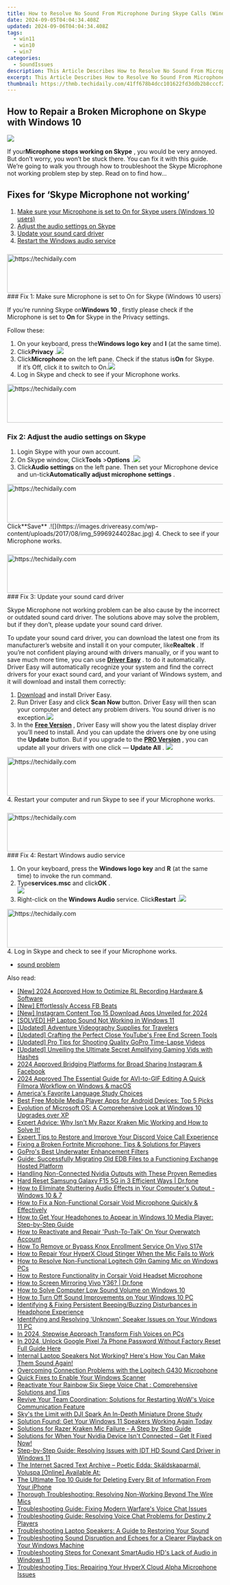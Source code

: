 ```yaml
---
title: How to Resolve No Sound From Microphone During Skype Calls (Windows 11)
date: 2024-09-05T04:04:34.408Z
updated: 2024-09-06T04:04:34.408Z
tags:
  - win11
  - win10
  - win7
categories:
  - SoundIssues
description: This Article Describes How to Resolve No Sound From Microphone During Skype Calls (Windows 11)
excerpt: This Article Describes How to Resolve No Sound From Microphone During Skype Calls (Windows 11)
thumbnail: https://thmb.techidaily.com/41ff678b4dcc101622fd3ddb2b8cccf21c75e6fdbac012d53d8a0b29b1503958.jpg
---
```


## How to Repair a Broken Microphone on Skype with Windows 10

![](https://images.drivereasy.com/wp-content/uploads/2018/03/img_5ab602132d542.jpg)

 If your**Microphone stops working on Skype** , you would be very annoyed. But don’t worry, you won’t be stuck there. You can fix it with this guide. We’re going to walk you through how to troubleshoot the Skype Microphone not working problem step by step. Read on to find how…

## Fixes for ‘Skype Microphone not working’

1. [Make sure your Microphone is set to On for Skype users (Windows 10 users)](https://www.drivereasy.com/knowledge/fix-skype-microphone-not-working-on-windows-solved/#M1)
2. [Adjust the audio settings on Skype](https://tools.techidaily.com/drivereasy/download/)
3. [Update your sound card driver](https://tools.techidaily.com/drivereasy/download/)
4. [Restart the Windows audio service](https://tools.techidaily.com/drivereasy/download/)

###

<!-- affiliate ads begin -->
<a href="https://appsumo.8odi.net/c/5597632/2105860/7443" target="_top" id="2105860">
  <img src="//a.impactradius-go.com/display-ad/7443-2105860" border="0" alt="https://techidaily.com" width="728" height="90"/>
</a>
<img height="0" width="0" src="https://appsumo.8odi.net/i/5597632/2105860/7443" style="position:absolute;visibility:hidden;" border="0" />
<!-- affiliate ads end -->
### Fix 1: Make sure Microphone is set to On for Skype (Windows 10 users)

 If you’re running Skype on**Windows 10** , firstly please check if the Microphone is set to **On**  for Skype in the Privacy settings.

Follow these:

1. On your keyboard, press the**Windows logo key**  and **I** (at the same time).
2. Click**Privacy** .![](https://images.drivereasy.com/wp-content/uploads/2017/08/img_59968e2b7da45.png)
3. Click**Microphone** on the left pane. Check if the status is**On**  for Skype.  
 If it’s Off, click it to switch to On.![](https://images.drivereasy.com/wp-content/uploads/2017/08/img_59968e77b3c45.png)
4. Log in Skype and check to see if your Microphone works.
<!-- affiliate ads begin -->
<a href="https://appsumo.8odi.net/c/5597632/2043639/7443" target="_top" id="2043639">
  <img src="//a.impactradius-go.com/display-ad/7443-2043639" border="0" alt="https://techidaily.com" width="728" height="90"/>
</a>
<img height="0" width="0" src="https://appsumo.8odi.net/i/5597632/2043639/7443" style="position:absolute;visibility:hidden;" border="0" />
<!-- affiliate ads end -->

###

### Fix 2: Adjust the audio settings on Skype

1. Login Skype with your own account.
2. On Skype window, Click**Tools** \>**Options** .![](https://images.drivereasy.com/wp-content/uploads/2017/08/img_599a3fd935df2.png)
3. Click**Audio settings** on the left pane. Then set your Microphone device and un-tick**Automatically adjust microphone settings** .  
<!-- affiliate ads begin -->
<a href="https://laganoo.pxf.io/c/5597632/1528703/16446" target="_top" id="1528703">
  <img src="//a.impactradius-go.com/display-ad/16446-1528703" border="0" alt="https://techidaily.com" width="728" height="90"/>
</a>
<img height="0" width="0" src="https://laganoo.pxf.io/i/5597632/1528703/16446" style="position:absolute;visibility:hidden;" border="0" />
<!-- affiliate ads end -->
 Click**Save** .![](https://images.drivereasy.com/wp-content/uploads/2017/08/img_59969244028ac.jpg)
4. Check to see if your Microphone works.

###

<!-- affiliate ads begin -->
<a href="https://aligracehair.sjv.io/c/5597632/2135419/19272" target="_top" id="2135419">
  <img src="//a.impactradius-go.com/display-ad/19272-2135419" border="0" alt="https://techidaily.com" width="728" height="90"/>
</a>
<img height="0" width="0" src="https://aligracehair.sjv.io/i/5597632/2135419/19272" style="position:absolute;visibility:hidden;" border="0" />
<!-- affiliate ads end -->
### Fix 3: Update your sound card driver

 Skype Microphone not working problem can be also cause by the incorrect or outdated sound card driver. The solutions above may solve the problem, but if they don’t, please update your sound card driver.

 To update your sound card driver, you can download the latest one from its manufacturer’s website and install it on your computer, like**Realtek** . If you’re not confident playing around with drivers manually,  or if you want to save much more time, you can use **[Driver Easy](https://tools.techidaily.com/drivereasy/download/)**  . to do it automatically. Driver Easy will automatically recognize your system and find the correct drivers for your exact sound card, and your variant of Windows system, and it will download and install them correctly:

1. [Download](https://tools.techidaily.com/drivereasy/download/)  and install Driver Easy.
2. Run Driver Easy and click **Scan Now** button. Driver Easy will then scan your computer and detect any problem drivers. You sound driver is no exception.![](https://images.drivereasy.com/wp-content/uploads/2017/08/img_5992731451721.jpg)
3. In the **[Free Version](https://tools.techidaily.com/drivereasy/download/)**  , Driver Easy will show you the latest display driver you’ll need to install. And you can update the drivers one by one using the   **Update** button.  But if you upgrade to the **[PRO Version](https://tools.techidaily.com/drivereasy/download/)** , you can update all your drivers with one click — **Update All** . ![](https://images.drivereasy.com/wp-content/uploads/2017/08/img_5992c06e8e725.jpg)
<!-- affiliate ads begin -->
<a href="https://electronicx.pxf.io/c/5597632/1166360/14483" target="_top" id="1166360">
  <img src="//a.impactradius-go.com/display-ad/14483-1166360" border="0" alt="https://techidaily.com" width="728" height="90"/>
</a>
<img height="0" width="0" src="https://electronicx.pxf.io/i/5597632/1166360/14483" style="position:absolute;visibility:hidden;" border="0" />
<!-- affiliate ads end -->
4. Restart your computer and run Skype to see if your Microphone works.

###

<!-- affiliate ads begin -->
<a href="https://aligracehair.sjv.io/c/5597632/1972670/19272" target="_top" id="1972670">
  <img src="//a.impactradius-go.com/display-ad/19272-1972670" border="0" alt="https://techidaily.com" width="728" height="90"/>
</a>
<img height="0" width="0" src="https://aligracehair.sjv.io/i/5597632/1972670/19272" style="position:absolute;visibility:hidden;" border="0" />
<!-- affiliate ads end -->
### Fix 4: Restart Windows audio service

1. On your keyboard, press the **Windows logo** **key** and **R** (at the same time) to invoke the run command.
2. Type**services.msc** and click**OK** .  
![](https://images.drivereasy.com/wp-content/uploads/2017/08/img_5996978261d98.png)
3. Right-click on the **Windows Audio** service. Click**Restart** .![](https://images.drivereasy.com/wp-content/uploads/2017/08/img_5996976eeec58.jpg)
<!-- affiliate ads begin -->
<a href="https://versadesk.pxf.io/c/5597632/1828647/21290" target="_top" id="1828647">
  <img src="//a.impactradius-go.com/display-ad/21290-1828647" border="0" alt="https://techidaily.com" width="728" height="90"/>
</a>
<img height="0" width="0" src="https://versadesk.pxf.io/i/5597632/1828647/21290" style="position:absolute;visibility:hidden;" border="0" />
<!-- affiliate ads end -->
4. Log in Skype and check to see if your Microphone works.

* [sound problem](https://tools.techidaily.com/drivereasy/download/)

<ins class="adsbygoogle"
     style="display:block"
     data-ad-format="autorelaxed"
     data-ad-client="ca-pub-7571918770474297"
     data-ad-slot="1223367746"></ins>



<ins class="adsbygoogle"
     style="display:block"
     data-ad-client="ca-pub-7571918770474297"
     data-ad-slot="8358498916"
     data-ad-format="auto"
     data-full-width-responsive="true"></ins>

<span class="atpl-alsoreadstyle">Also read:</span>
<div><ul>
<li><a href="https://video-screen-grab.techidaily.com/new-2024-approved-how-to-optimize-rl-recording-hardware-and-software/"><u>[New] 2024 Approved  How to Optimize RL Recording Hardware & Software</u></a></li>
<li><a href="https://facebook-clips.techidaily.com/new-effortlessly-access-fb-beats/"><u>[New] Effortlessly Access FB Beats</u></a></li>
<li><a href="https://instagram-video-recordings.techidaily.com/new-instagram-content-top-15-download-apps-unveiled-for-2024/"><u>[New] Instagram Content  Top 15 Download Apps Unveiled for 2024</u></a></li>
<li><a href="https://sound-issues.techidaily.com/solved-hp-laptop-sound-not-working-in-windows-11/"><u>[SOLVED] HP Laptop Sound Not Working in Windows 11</u></a></li>
<li><a href="https://extra-information.techidaily.com/updated-adventure-videography-supplies-for-travelers/"><u>[Updated] Adventure Videography Supplies for Travelers</u></a></li>
<li><a href="https://youtube-data.techidaily.com/ed-crafting-the-perfect-close-youtubes-free-end-screen-tools/"><u>[Updated] Crafting the Perfect Close  YouTube's Free End Screen Tools</u></a></li>
<li><a href="https://extra-support.techidaily.com/updated-pro-tips-for-shooting-quality-gopro-time-lapse-videos/"><u>[Updated] Pro Tips for Shooting Quality GoPro Time-Lapse Videos</u></a></li>
<li><a href="https://facebook-video-share.techidaily.com/updated-unveiling-the-ultimate-secret-amplifying-gaming-vids-with-hashes/"><u>[Updated] Unveiling the Ultimate Secret  Amplifying Gaming Vids with Hashes</u></a></li>
<li><a href="https://instagram-video-recordings.techidaily.com/2024-approved-bridging-platforms-for-broad-sharing-instagram-and-facebook/"><u>2024 Approved  Bridging Platforms for Broad Sharing  Instagram & Facebook</u></a></li>
<li><a href="https://some-tips.techidaily.com/2024-approved-the-essential-guide-for-avi-to-gif-editing-a-quick-filmora-workflow-on-windows-and-macos/"><u>2024 Approved  The Essential Guide for AVI-to-GIF Editing  A Quick Filmora Workflow on Windows & macOS</u></a></li>
<li><a href="https://mondly-stories.techidaily.com/americas-favorite-language-study-choices/"><u>America's Favorite Language Study Choices</u></a></li>
<li><a href="https://blog-min.techidaily.com/best-free-mobile-media-player-apps-for-android-devices-top-5-picks/"><u>Best Free Mobile Media Player Apps for Android Devices: Top 5 Picks</u></a></li>
<li><a href="https://solve-news.techidaily.com/evolution-of-microsoft-os-a-comprehensive-look-at-windows-10-upgrades-over-xp/"><u>Evolution of Microsoft OS: A Comprehensive Look at Windows 10 Upgrades over XP</u></a></li>
<li><a href="https://sound-issues.techidaily.com/expert-advice-why-isnt-my-razor-kraken-mic-working-and-how-to-solve-it/"><u>Expert Advice: Why Isn't My Razor Kraken Mic Working and How to Solve It!</u></a></li>
<li><a href="https://sound-issues.techidaily.com/expert-tips-to-restore-and-improve-your-discord-voice-call-experience/"><u>Expert Tips to Restore and Improve Your Discord Voice Call Experience</u></a></li>
<li><a href="https://sound-issues.techidaily.com/fixing-a-broken-fortnite-microphone-tips-and-solutions-for-players/"><u>Fixing a Broken Fortnite Microphone: Tips & Solutions for Players</u></a></li>
<li><a href="https://extra-resources.techidaily.com/gopros-best-underwater-enhancement-filters/"><u>GoPro's Best Underwater Enhancement Filters</u></a></li>
<li><a href="https://data-wizards.techidaily.com/guide-successfully-migrating-old-edb-files-to-a-functioning-exchange-hosted-platform/"><u>Guide: Successfully Migrating Old EDB Files to a Functioning Exchange Hosted Platform</u></a></li>
<li><a href="https://sound-issues.techidaily.com/handling-non-connected-nvidia-outputs-with-these-proven-remedies/"><u>Handling Non-Connected Nvidia Outputs with These Proven Remedies</u></a></li>
<li><a href="https://techidaily.com/hard-reset-samsung-galaxy-f15-5g-in-3-efficient-ways-drfone-by-drfone-reset-android-reset-android/"><u>Hard Reset Samsung Galaxy F15 5G in 3 Efficient Ways | Dr.fone</u></a></li>
<li><a href="https://sound-issues.techidaily.com/how-to-eliminate-stuttering-audio-effects-in-your-computers-output-windows-10-and-7/"><u>How to Eliminate Stuttering Audio Effects in Your Computer's Output - Windows 10 & 7</u></a></li>
<li><a href="https://sound-issues.techidaily.com/how-to-fix-a-non-functional-corsair-void-microphone-quickly-and-effectively/"><u>How to Fix a Non-Functional Corsair Void Microphone Quickly & Effectively</u></a></li>
<li><a href="https://sound-issues.techidaily.com/how-to-get-your-headphones-to-appear-in-windows-10-media-player-step-by-step-guide/"><u>How to Get Your Headphones to Appear in Windows 10 Media Player: Step-by-Step Guide</u></a></li>
<li><a href="https://sound-issues.techidaily.com/how-to-reactivate-and-repair-push-to-talk-on-your-overwatch-account/"><u>How to Reactivate and Repair 'Push-To-Talk' On Your Overwatch Account</u></a></li>
<li><a href="https://android-unlock.techidaily.com/how-to-remove-or-bypass-knox-enrollment-service-on-vivo-s17e-by-drfone-android/"><u>How To Remove or Bypass Knox Enrollment Service On Vivo S17e</u></a></li>
<li><a href="https://sound-issues.techidaily.com/how-to-repair-your-hyperx-cloud-stinger-when-the-mic-fails-to-work/"><u>How to Repair Your HyperX Cloud Stinger When the Mic Fails to Work</u></a></li>
<li><a href="https://sound-issues.techidaily.com/how-to-resolve-non-functional-logitech-g9n-gaming-mic-on-windows-pcs/"><u>How to Resolve Non-Functional Logitech G9n Gaming Mic on Windows PCs</u></a></li>
<li><a href="https://sound-issues.techidaily.com/how-to-restore-functionality-in-corsair-void-headset-microphone/"><u>How to Restore Functionality in Corsair Void Headset Microphone</u></a></li>
<li><a href="https://screen-mirror.techidaily.com/how-to-screen-mirroring-vivo-y36-drfone-by-drfone-android/"><u>How to Screen Mirroring Vivo Y36? | Dr.fone</u></a></li>
<li><a href="https://sound-issues.techidaily.com/how-to-solve-computer-low-sound-volume-on-windows-10/"><u>How to Solve Computer Low Sound Volume on Windows 10</u></a></li>
<li><a href="https://sound-issues.techidaily.com/how-to-turn-off-sound-improvements-on-your-windows-10-pc/"><u>How to Turn Off Sound Improvements on Your Windows 10 PC</u></a></li>
<li><a href="https://sound-issues.techidaily.com/identifying-and-fixing-persistent-beepingbuzzing-disturbances-in-headphone-experience/"><u>Identifying & Fixing Persistent Beeping/Buzzing Disturbances in Headphone Experience</u></a></li>
<li><a href="https://sound-issues.techidaily.com/identifying-and-resolving-unknown-speaker-issues-on-your-windows-11-pc/"><u>Identifying and Resolving 'Unknown' Speaker Issues on Your Windows 11 PC</u></a></li>
<li><a href="https://fox-access.techidaily.com/in-2024-stepwise-approach-transform-fish-voices-on-pcs/"><u>In 2024, Stepwise Approach  Transform Fish Voices on PCs</u></a></li>
<li><a href="https://unlock-android.techidaily.com/in-2024-unlock-google-pixel-7a-phone-password-without-factory-reset-full-guide-here-by-drfone-android/"><u>In 2024, Unlock Google Pixel 7a Phone Password Without Factory Reset Full Guide Here</u></a></li>
<li><a href="https://sound-issues.techidaily.com/internal-laptop-speakers-not-working-heres-how-you-can-make-them-sound-again/"><u>Internal Laptop Speakers Not Working? Here's How You Can Make Them Sound Again!</u></a></li>
<li><a href="https://sound-issues.techidaily.com/overcoming-connection-problems-with-the-logitech-g430-microphone/"><u>Overcoming Connection Problems with the Logitech G430 Microphone</u></a></li>
<li><a href="https://sound-issues.techidaily.com/quick-fixes-to-enable-your-windows-scanner/"><u>Quick Fixes to Enable Your Windows Scanner</u></a></li>
<li><a href="https://sound-issues.techidaily.com/reactivate-your-rainbow-six-siege-voice-chat-comprehensive-solutions-and-tips/"><u>Reactivate Your Rainbow Six Siege Voice Chat : Comprehensive Solutions and Tips</u></a></li>
<li><a href="https://sound-issues.techidaily.com/revive-your-team-coordination-solutions-for-restarting-wows-voice-communication-feature/"><u>Revive Your Team Coordination: Solutions for Restarting WoW's Voice Communication Feature</u></a></li>
<li><a href="https://vp-tips.techidaily.com/skys-the-limit-with-dji-spark-an-in-depth-miniature-drone-study/"><u>Sky's the Limit with DJI Spark  An In-Depth Miniature Drone Study</u></a></li>
<li><a href="https://sound-issues.techidaily.com/solution-found-get-your-windows-11-speakers-working-again-today/"><u>Solution Found: Get Your Windows 11 Speakers Working Again Today</u></a></li>
<li><a href="https://sound-issues.techidaily.com/solutions-for-razer-kraken-mic-failure-a-step-by-step-guide/"><u>Solutions for Razer Kraken Mic Failure - A Step by Step Guide</u></a></li>
<li><a href="https://sound-issues.techidaily.com/solutions-for-when-your-nvidia-device-isnt-connected-get-it-fixed-now/"><u>Solutions for When Your Nvidia Device Isn't Connected – Get It Fixed Now!</u></a></li>
<li><a href="https://sound-issues.techidaily.com/step-by-step-guide-resolving-issues-with-idt-hd-sound-card-driver-in-windows-11/"><u>Step-by-Step Guide: Resolving Issues with IDT HD Sound Card Driver in Windows 11</u></a></li>
<li><a href="https://os-tips.techidaily.com/the-internet-sacred-text-archive-poetic-edda-skaldskaparmal-voluspa-online-available-at-(httpwwwsacred-textscomneueddh)/"><u>The Internet Sacred Text Archive – Poetic Edda: Skáldskaparmál, Voluspa [Online] Available At: <http://www.sacred-texts.com/neu/eddh></u></a></li>
<li><a href="https://data-safeguard.techidaily.com/the-ultimate-top-10-guide-for-deleting-every-bit-of-information-from-your-iphone/"><u>The Ultimate Top 10 Guide for Deleting Every Bit of Information From Your iPhone</u></a></li>
<li><a href="https://sound-issues.techidaily.com/thorough-troubleshooting-resolving-non-working-beyond-the-wire-mics/"><u>Thorough Troubleshooting: Resolving Non-Working Beyond The Wire Mics</u></a></li>
<li><a href="https://sound-issues.techidaily.com/troubleshooting-guide-fixing-modern-warfares-voice-chat-issues/"><u>Troubleshooting Guide: Fixing Modern Warfare's Voice Chat Issues</u></a></li>
<li><a href="https://sound-issues.techidaily.com/troubleshooting-guide-resolving-voice-chat-problems-for-destiny-2-players/"><u>Troubleshooting Guide: Resolving Voice Chat Problems for Destiny 2 Players</u></a></li>
<li><a href="https://sound-issues.techidaily.com/troubleshooting-laptop-speakers-a-guide-to-restoring-your-sound/"><u>Troubleshooting Laptop Speakers: A Guide to Restoring Your Sound</u></a></li>
<li><a href="https://sound-issues.techidaily.com/troubleshooting-sound-disruption-and-echoes-for-a-clearer-playback-on-your-windows-machine/"><u>Troubleshooting Sound Disruption and Echoes for a Clearer Playback on Your Windows Machine</u></a></li>
<li><a href="https://sound-issues.techidaily.com/troubleshooting-steps-for-conexant-smartaudio-hds-lack-of-audio-in-windows-11/"><u>Troubleshooting Steps for Conexant SmartAudio HD's Lack of Audio in Windows 11</u></a></li>
<li><a href="https://sound-issues.techidaily.com/troubleshooting-tips-repairing-your-hyperx-cloud-alpha-microphone-issues/"><u>Troubleshooting Tips: Repairing Your HyperX Cloud Alpha Microphone Issues</u></a></li>
</ul></div>
